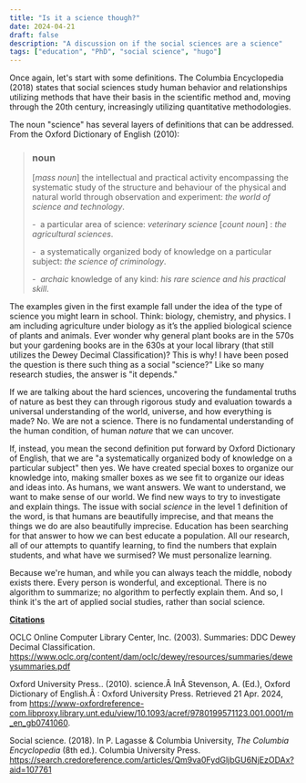 ```yaml
---
title: "Is it a science though?"
date: 2024-04-21
draft: false
description: "A discussion on if the social sciences are a science"
tags: ["education", "PhD", "social science", "hugo"]
---
```


Once again, let's start with some definitions.
The Columbia Encyclopedia (2018) states that social sciences study human behavior and relationships utilizing methods that have their basis in the scientific method and, moving through the 20th century, increasingly utilizing quantitative methodologies. 

The noun "science" has several layers of definitions that can be addressed. From the Oxford Dictionary of English (2010):

<blockquote>

### noun

\[*mass noun*\] the intellectual and practical activity encompassing the systematic study of the structure and behaviour of the physical and natural world through observation and experiment: *the world of science and technology*.

-  a particular area of science: *veterinary science* 
\[*count noun*\] : *the agricultural sciences*.

-  a systematically organized body of knowledge on a particular subject: *the science of criminology*.

-  *archaic* knowledge of any kind: *his rare science and his practical skill*.
</blockquote>

The examples given in the first example fall under the idea of the type of science you might learn in school. Think: biology, chemistry, and physics. I am including agriculture under biology as it’s the applied biological science of plants and animals. Ever wonder why general plant books are in the 570s but your gardening books are in the 630s at your local library (that still utilizes the Dewey Decimal Classification)? This is why! 
I have been posed the question is there such thing as a social "science?" Like so many research studies, the answer is "it depends." 

If we are talking about the hard sciences, uncovering the fundamental truths of nature as best they can through rigorous study and evaluation towards a universal understanding of the world, universe, and how everything is made? No. We are not a science. There is no fundamental understanding of the human condition, of human *nature* that we can uncover. 

If, instead, you mean the second definition put forward by Oxford Dictionary of English, that we are "a systematically organized body of knowledge on a particular subject" then yes. We have created special boxes to organize our knowledge into, making smaller boxes as we see fit to organize our ideas and ideas into. 
As humans, we want answers. We want to understand, we want to make sense of our world. We find new ways to try to investigate and explain things. The issue with social *science* in the level 1 definition of the word, is that humans are beautifully imprecise, and that means the things we do are also beautifully imprecise. 
Education has been searching for that answer to how we can best educate a population. All our research, all of our attempts to quantify learning, to find the numbers that explain students, and what have we surmised? 
We must personalize learning. 

Because we're human, and while you can always teach the middle, nobody exists there. Every person is wonderful, and exceptional. There is no algorithm to summarize; no algorithm to perfectly explain them.
And so, I think it's the art of applied social studies, rather than social science. 

<u>**Citations**</u>

OCLC Online Computer Library Center, Inc. (2003). Summaries: DDC Dewey Decimal Classification. https://www.oclc.org/content/dam/oclc/dewey/resources/summaries/deweysummaries.pdf

Oxford University Press.. (2010). science.Â InÂ Stevenson, A. (Ed.), Oxford Dictionary of English.Â : Oxford University Press. Retrieved 21 Apr. 2024, from https://www-oxfordreference-com.libproxy.library.unt.edu/view/10.1093/acref/9780199571123.001.0001/m_en_gb0741060.

Social science. (2018). In P. Lagasse & Columbia University, *The Columbia Encyclopedia* (8th ed.). Columbia University Press. https://search.credoreference.com/articles/Qm9va0FydGljbGU6NjEzODAx?aid=107761
